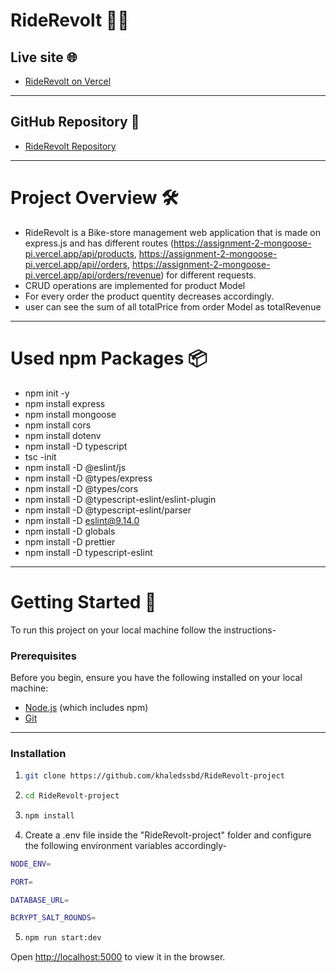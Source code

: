 # RideRevolt 🚴‍♂️

## Live site 🌐

- [RideRevolt on Vercel](https://assignment-2-mongoose-mu.vercel.app)

---

## GitHub Repository 📂

- [RideRevolt Repository](https://github.com/khaledssbd/RideRevolt-project)

---

# Project Overview 🛠️

- RideRevolt is a Bike-store management web application that is made on express.js and has different routes (https://assignment-2-mongoose-pi.vercel.app/api/products, https://assignment-2-mongoose-pi.vercel.app/api//orders, https://assignment-2-mongoose-pi.vercel.app/api/orders/revenue) for different requests.
- CRUD operations are implemented for product Model
- For every order the product quentity decreases accordingly.
- user can see the sum of all totalPrice from order Model as totalRevenue

---

# Used npm Packages 📦

- npm init -y
- npm install express
- npm install mongoose
- npm install cors
- npm install dotenv
- npm install -D typescript
- tsc -init
- npm install -D @eslint/js
- npm install -D @types/express
- npm install -D @types/cors
- npm install -D @typescript-eslint/eslint-plugin
- npm install -D @typescript-eslint/parser
- npm install -D eslint@9.14.0
- npm install -D globals
- npm install -D prettier
- npm install -D typescript-eslint

---

# Getting Started 🚀

To run this project on your local machine follow the instructions-

### Prerequisites

Before you begin, ensure you have the following installed on your local machine:

- [Node.js](https://nodejs.org/en/download/) (which includes npm)
- [Git](https://git-scm.com/)

---

### Installation

1. ```bash
   git clone https://github.com/khaledssbd/RideRevolt-project
   ```

2. ```bash
   cd RideRevolt-project
   ```

3. ```bash
   npm install
   ```

4. Create a .env file inside the "RideRevolt-project" folder and configure the following environment variables accordingly-

```bash
NODE_ENV=

PORT=

DATABASE_URL=

BCRYPT_SALT_ROUNDS=
```

5. ```bash
   npm run start:dev
   ```

Open [http://localhost:5000](http://localhost:5000) to view it in the browser.
